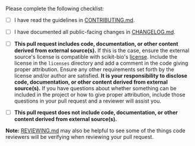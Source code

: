 Please complete the following checklist:

* [ ] I have read the guidelines in [CONTRIBUTING.md](https://github.com/scikit-bio/scikit-bio/blob/master/.github/CONTRIBUTING.md).

* [ ] I have documented all public-facing changes in [CHANGELOG.md](https://github.com/scikit-bio/scikit-bio/blob/master/CHANGELOG.md).

* [ ] **This pull request includes code, documentation, or other content derived from external source(s).** If this is the case, ensure the external source's license is compatible with scikit-bio's [license](https://github.com/scikit-bio/scikit-bio/blob/master/LICENSE.txt). Include the license in the `licenses` directory and add a comment in the code giving proper attribution. Ensure any other requirements set forth by the license and/or author are satisfied. **It is your responsibility to disclose code, documentation, or other content derived from external source(s).** If you have questions about whether something can be included in the project or how to give proper attribution, include those questions in your pull request and a reviewer will assist you.

* [ ] **This pull request does not include code, documentation, or other content derived from external source(s).**

**Note:** [REVIEWING.md](https://github.com/scikit-bio/scikit-bio/blob/master/REVIEWING.md) may also be helpful to see some of the things code reviewers will be verifying when reviewing your pull request.
